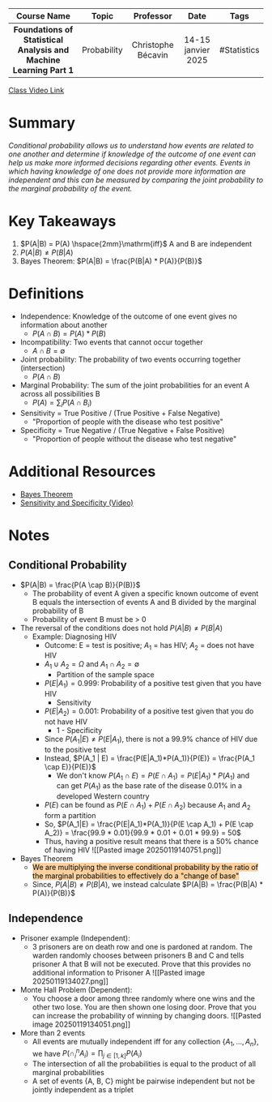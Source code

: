 |                             Course Name                             |    Topic    |     Professor      |        Date        |    Tags     |
| :-----------------------------------------------------------------: | :---------: | :----------------: | :----------------: | :---------: |
| **Foundations of Statistical Analysis and Machine Learning Part 1** | Probability | Christophe Bécavin | 14-15 janvier 2025 | #Statistics |

[Class Video Link](https://dstisas-my.sharepoint.com/personal/johnny_najjar_dsti_institute/_layouts/15/stream.aspx?id=%2Fpersonal%2Fjohnny%5Fnajjar%5Fdsti%5Finstitute%2FDocuments%2FRecordings%281%29%2FA24%20%2D%20Common%20Link%20%2D%20DS%2DDE%2DDA%2D20250114%5F095131%2DMeeting%20Recording%201%2Emp4&ga=1&referrer=StreamWebApp%2EWeb&referrerScenario=AddressBarCopied%2Eview%2Eb0f1ed8c%2D56ad%2D47f3%2D8945%2D9e7c7c39a16f)

# Summary
*Conditional probability allows us to understand how events are related to one another and determine if knowledge of the outcome of one event can help us make more informed decisions regarding other events. Events in which having knowledge of one does not provide more information are independent and this can be measured by comparing the joint probability to the marginal probability of the event.*

# Key Takeaways
1. $P(A|B) = P(A) \hspace{2mm}\mathrm{iff}$ A and B are independent
2. $P(A|B) \ne P(B|A)$
3. Bayes Theorem: $P(A|B) = \frac{P(B|A) * P(A)}{P(B)}$
# Definitions
- Independence: Knowledge of the outcome of one event gives no information about another
	- $P(A \cap B) = P(A) * P(B)$
- Incompatibility: Two events that cannot occur together
	- $A \cap B = \emptyset$
- Joint probability: The probability of two events occurring together (intersection)
	- $P(A \cap B)$
- Marginal Probability: The sum of the joint probabilities for an event A across all possibilities B
	- $P(A) = \sum_i P(A \cap B_i)$
- Sensitivity = True Positive / (True Positive + False Negative)
	- "Proportion of people with the disease who test positive"
- Specificity = True Negative / (True Negative + False Positive)
	- "Proportion of people without the disease who test negative"

# Additional Resources
- [Bayes Theorem](https://www.geeksforgeeks.org/bayes-theorem/)
- [Sensitivity and Specificity (Video)](https://www.youtube.com/watch?v=psELBu7muNY)

# Notes
## Conditional Probability
- $P(A|B) = \frac{P(A \cap B)}{P(B)}$
	- The probability of event A given a specific known outcome of event B equals the intersection of events A and B divided by the marginal probability of B
	- Probability of event B must be > 0
- The reversal of the conditions does not hold $P(A|B) \ne P(B|A)$
	- Example: Diagnosing HIV
		- Outcome: E = test is positive; $A_1$ = has HIV; $A_2$ = does not have HIV
		- $A_1 \cup A_2 = \Omega$ and $A_1 \cap A_2 = \emptyset$
			- Partition of the sample space
		- $P(E|A_1) = 0.999$: Probability of a positive test given that you have HIV
			- Sensitivity
		- $P(E|A_2) = 0.001$: Probability of a positive test given that you do not have HIV
			- 1 - Specificity
		- Since $P(A_1|E) \ne P(E|A_1)$, there is not a 99.9% chance of HIV due to the positive test
		- Instead, $P(A_1 | E) = \frac{P(E|A_1)*P(A_1)}{P(E)} = \frac{P(A_1 \cap E)}{P(E)}$
			- We don't know $P(A_1 \cap E) = P(E \cap A_1) = P(E|A_1)*P(A_1)$ and can get $P(A_1)$ as the base rate of the disease 0.01% in a developed Western country
		- $P(E)$ can be found as $P(E \cap A_1) + P(E \cap A_2)$ because $A_1$ and $A_2$ form a partition
		- So, $P(A_1|E) = \frac{P(E|A_1)*P(A_1)}{P(E \cap A_1) + P(E \cap A_2)} = \frac{99.9 * 0.01}{99.9 * 0.01 + 0.01 * 99.9} = 50$
		- Thus, having a positive result means that there is a 50% chance of having HIV
		 ![[Pasted image 20250119140751.png]]
- Bayes Theorem
	- <mark style="background: #FFB86CA6;">We are multiplying the inverse conditional probability by the ratio of the marginal probabilities to effectively do a "change of base"</mark>
	- Since, $P(A|B) \ne P(B|A)$, we instead calculate $P(A|B) = \frac{P(B|A) * P(A)}{P(B)}$
## Independence
- Prisoner example (Independent):
	- 3 prisoners are on death row and one is pardoned at random. The warden randomly chooses between prisoners B and C and tells prisoner A that B will not be executed. Prove that this provides no additional information to Prisoner A
	 ![[Pasted image 20250119134027.png]]
- Monte Hall Problem (Dependent):
	- You choose a door among three randomly where one wins and the other two lose. You are then shown one losing door. Prove that you can increase the probability of winning by changing doors.
	 ![[Pasted image 20250119134051.png]]
- More than 2 events
	- All events are mutually independent iff for any collection {$A_1, ..., A_n$}, we have $P(\cap_i^n A_i) = \prod_{j\in[1,k]}P(A_i)$
	- The intersection of all the probabilities is equal to the product of all marginal probabilities
	- A set of events {A, B, C} might be pairwise independent but not be jointly independent as a triplet